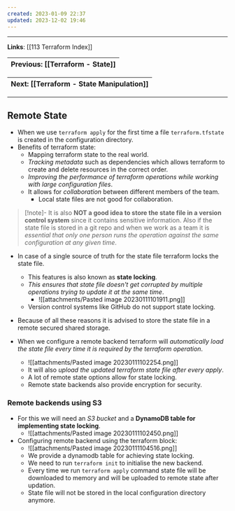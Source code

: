```yaml
---
created: 2023-01-09 22:37
updated: 2023-12-02 19:46
---
```

---
**Links**: [[113 Terraform Index]]

| Previous: [[Terraform - State]] |
|-|

| Next: [[Terraform - State Manipulation]] |
|-|

---
## Remote State
- When we use `terraform apply` for the first time a file `terraform.tfstate` is created in the configuration directory.
- Benefits of terraform state:
	- Mapping terraform state to the real world.
	- *Tracking metadata* such as dependencies which allows terraform to create and delete resources in the correct order.
	- *Improving the performance of terraform operations while working with large configuration files*.
	- It allows for *collaboration* between different members of the team.
		- Local state files are not good for collaboration.

> [!note]- It is also **NOT a good idea to store the state file in a version control system** since it contains sensitive information.
> Also if the state file is stored in a git repo and when we work as a team it is *essential that only one person runs the operation against the same configuration at any given time*.

- In case of a single source of truth for the state file terraform locks the state file.
	- This features is also known as **state locking**.
	- *This ensures that state file doesn't get corrupted by multiple operations trying to update it at the same time*.
		- ![[attachments/Pasted image 20230111101911.png]]
	- Version control systems like GitHub do not support state locking.

- Because of all these reasons it is advised to store the state file in a remote secured shared storage.
- When we configure a remote backend terraform will *automatically load the state file every time it is required by the terraform operation*.
	- ![[attachments/Pasted image 20230111102254.png]]
	- It will also *upload the updated terraform state file after every apply*.
	- A lot of remote state options allow for state locking.
	- Remote state backends also provide encryption for security.

### Remote backends using S3
- For this we will need an *S3 bucket* and a **DynamoDB table for implementing state locking**.
	- ![[attachments/Pasted image 20230111102450.png]]
- Configuring remote backend using the terraform block:
	- ![[attachments/Pasted image 20230111104516.png]]
	- We provide a dynamodb table for achieving state locking.
	- We need to run `terraform init` to initialise the new backend.
	- Every time we run `terraform apply` command state file will be downloaded to memory and will be uploaded to remote state after updation.
	- State file will not be stored in the local configuration directory anymore.